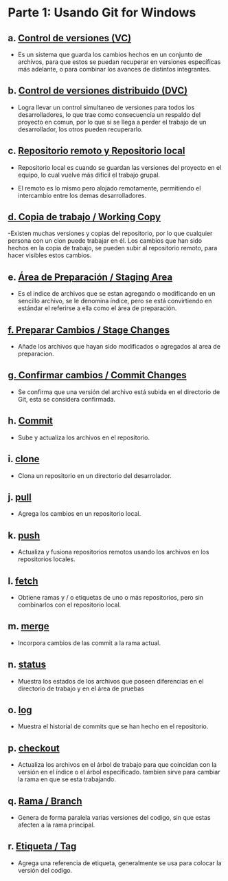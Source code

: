 # Parte 1: Usando Git for Windows

## a. [Control de versiones (VC)](https://git-scm.com/book/es/v1/Empezando-Acerca-del-control-de-versiones)

- Es un sistema que guarda los cambios hechos en un conjunto de archivos, para que estos se puedan recuperar en versiones específicas más adelante, o para combinar los avances de distintos integrantes.

## b. [Control de versiones distribuido (DVC)](https://git-scm.com/book/es/v1/Empezando-Acerca-del-control-de-versiones)

- Logra llevar un control simultaneo de versiones para todos los desarrolladores, lo que trae como consecuencia un respaldo del proyecto en comun, por lo que si se llega a perder el trabajo de un desarrollador, los otros pueden recuperarlo. 


## c. [Repositorio remoto y Repositorio local](https://git-scm.com/docs/gitglossary)

- Repositorio local es cuando se guardan las versiones del proyecto en el equipo, lo cual vuelve más dificil el trabajo grupal.

- El remoto es lo mismo pero alojado remotamente, permitiendo el intercambio entre los demas desarrolladores.

## [d. Copia de trabajo / Working Copy](https://www.thomas-krenn.com/en/wiki/Git_Basic_Terms)

-Existen muchas versiones y copias del repositorio, por lo que cualquier persona con un clon puede trabajar en él. Los cambios que han sido hechos en la copia de trabajo, se pueden subir al repositorio remoto, para hacer visibles estos cambios.

## e. [Área de Preparación / Staging Area](https://git-scm.com/book/es/v1/Empezando-Fundamentos-de-Git)

- Es el indice de archivos que se estan agregando o modificando en un sencillo archivo, se le denomina índice, pero se está convirtiendo en estándar el referirse a ella como el área de preparación.

## [f. Preparar Cambios / Stage Changes](https://softwareengineering.stackexchange.com/questions/119782/what-does-stage-mean-in-git)

- Añade los archivos que hayan sido modificados o agregados al area de preparacion.

## [g. Confirmar cambios / Commit Changes](https://www.git-tower.com/learn/git/commands/git-commit)

- Se confirma que una versión del archivo está subida en el directorio de Git, esta se considera confirmada.

## h. [Commit](https://www.git-tower.com/learn/git/commands/git-commit)

- Sube y actualiza los archivos en el repositorio.

## i. [clone](https://git-scm.com/docs/git-clone)

- Clona un repositorio en un directorio del desarrolador.

## j. [pull](https://git-scm.com/docs/git-pull)

- Agrega los cambios en un repositorio local.

## k. [push](https://git-scm.com/docs/git-push)

- Actualiza y fusiona repositorios remotos usando los archivos en los repositorios locales.

## l. [fetch](https://git-scm.com/docs/git-fetch)

- Obtiene ramas y / o etiquetas de uno o más repositorios, pero sin combinarlos con el repositorio local.

## m. [merge](https://git-scm.com/docs/git-merge)

- Incorpora cambios de las commit a la rama actual.

## n. [status](https://git-scm.com/docs/git-status)

- Muestra los estados de los archivos que poseen diferencias en el directorio de trabajo y en el área de pruebas

## o. [log](https://git-scm.com/docs/git-log)

- Muestra el historial de commits que se han hecho en el repositorio.

## p. [checkout](https://git-scm.com/docs/git-checkout)

- Actualiza los archivos en el árbol de trabajo para que coincidan con la versión en el índice o el árbol especificado. tambien sirve para cambiar la rama en que se esta trabajando.

## q. [Rama / Branch](https://www.arsys.es/blog/programacion/ramas-git/)

- Genera de forma paralela varias versiones del codigo, sin que estas afecten a la rama principal.

## r. [Etiqueta / Tag](https://git-scm.com/docs/git-tag)

- Agrega una referencia de etiqueta,  generalmente se usa para colocar la versión del codigo.
